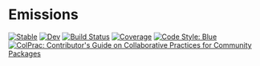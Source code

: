 # Emissions

[![Stable](https://img.shields.io/badge/docs-stable-blue.svg)](https://ctessum.github.io/Emissions.jl/stable)
[![Dev](https://img.shields.io/badge/docs-dev-blue.svg)](https://ctessum.github.io/Emissions.jl/dev)
[![Build Status](https://github.com/ctessum/Emissions.jl/actions/workflows/CI.yml/badge.svg?branch=main)](https://github.com/ctessum/Emissions.jl/actions/workflows/CI.yml?query=branch%3Amain)
[![Coverage](https://codecov.io/gh/ctessum/Emissions.jl/branch/main/graph/badge.svg)](https://codecov.io/gh/ctessum/Emissions.jl)
[![Code Style: Blue](https://img.shields.io/badge/code%20style-blue-4495d1.svg)](https://github.com/invenia/BlueStyle)
[![ColPrac: Contributor's Guide on Collaborative Practices for Community Packages](https://img.shields.io/badge/ColPrac-Contributor's%20Guide-blueviolet)](https://github.com/SciML/ColPrac)
